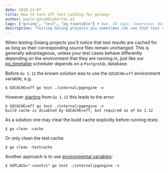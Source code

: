 ```yaml
---
date: 2019-11-07
title: How to turn off test caching for golang!
author: pavlo.golub@cybertec.at
tags: ["golang", "test", "pg_timetable"] # max. 10 tags; lowercase; dash-separated
description: "Testing Golang projects you sometimes can see that test results are cached, meaning they are not executed since no source files changes were applied. However, your test cases might depend on environment they are running on, just like our `pg_timetable` scheduler depends on `PostgreSQL` database" # max. 300 chars.
---
```

When testing Golang projects you'll notice that test results are cached for as long as their corresponding source files remain unchanged. This is generally advantageous, unless your test cases behave differently depending on the environment that they are running in, just like our 
[pg_timetable](https://github.com/cybertec-postgresql/pg_timetable) scheduler depends on a `PostgreSQL` database.

Before `Go 1.12` the known solution was to use the `GOCACHE=off` environment variable, e.g.

```
$ GOCACHE=off go test ./internal/pgengine -v
```

However [starting](https://tip.golang.org/doc/go1.12#gocache) from `Go 1.12` this leads to the error:
```
$ GOCACHE=off go test ./internal/pgengine -v
build cache is disabled by GOCACHE=off, but required as of Go 1.12
```

As a solution one may clear the build cache explicitly before running tests:

```
$ go clean -cache
```

Or only clean the test cache:

```
$ go clean -testcache
```

Another approach is to use [environmental variables](https://tip.golang.org/cmd/go/#hdr-Environment_variables):

```
$ GOFLAGS="-count=1" go test ./internal/pgengine -v
```

